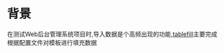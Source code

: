 # 背景
在测试Web后台管理系统项目时,导入数据是个高频出现的功能,[tablefill](https://github.com/zy7y/tablefill)主要完成根据配置文件对模板进行填充数据
